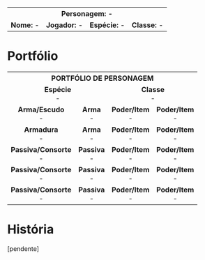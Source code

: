 <!-- TITLE: Nilma -->
<!-- SUBTITLE: Menestrel Humano -->

<table>
  <tr>
		<th colspan="4">Personagem: -</th>
  </tr>
  <tr>
		<td><strong>Nome: </strong>-</td>
    <td><strong>Jogador: </strong>-</td>
    <td><strong>Espécie: </strong>-</td>
    <td><strong>Classe: </strong>-</td>
  </tr>
</table>

# Portfólio

<table>
  <tr>
    <th colspan="4">PORTFÓLIO DE PERSONAGEM</th>
  </tr>
  <tr>
		<td colspan="2"><center><strong>Espécie</strong> <br/ > - </center></td>
    <td colspan="2"><center><strong>Classe</strong>   <br/ > - </center></td>
  </tr>
  <tr>
    <td><center><strong>Arma/Escudo</strong>        <br/ > - </center></td>
		<td><center><strong>Arma</strong>                     <br/ > - </center></td>
    <td><center><strong>Poder/Item</strong>            <br/ > - </center></td>
    <td><center><strong>Poder/Item</strong>            <br/ > - </center></td>
  </tr>
  <tr>
    <td><center><strong>Armadura</strong>              <br/ > - </center></td>
		<td><center><strong>Arma</strong>                     <br/ > - </center></td>
    <td><center><strong>Poder/Item</strong>            <br/ > - </center></td>
    <td><center><strong>Poder/Item</strong>            <br/ > - </center></td>
  </tr>
  <tr>
    <td><center><strong>Passiva/Consorte</strong> <br/ > - </center></td>
		<td><center><strong>Passiva</strong>                 <br/ > - </center></td>
    <td><center><strong>Poder/Item</strong>            <br/ > - </center></td>
    <td><center><strong>Poder/Item</strong>            <br/ > - </center></td>
  </tr>
  <tr>
    <td><center><strong>Passiva/Consorte</strong> <br/ > - </center></td>
		<td><center><strong>Passiva</strong>                 <br/ > - </center></td>
    <td><center><strong>Poder/Item</strong>            <br/ > - </center></td>
    <td><center><strong>Poder/Item</strong>            <br/ > - </center></td>
  </tr>
  <tr>
    <td><center><strong>Passiva/Consorte</strong> <br/ > - </center></td>
		<td><center><strong>Passiva</strong>                 <br/ > - </center></td>
    <td><center><strong>Poder/Item</strong>            <br/ > - </center></td>
    <td><center><strong>Poder/Item</strong>            <br/ > - </center></td>
  </tr>
</table>

# História

[pendente]